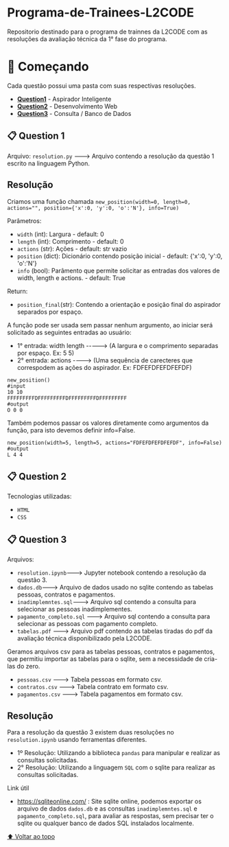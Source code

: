 # Programa-de-Trainees-L2CODE

Repositorio destinado para o programa de trainnes da L2CODE com as resoluções da avaliação técnica da 1° fase do programa.


# 🚀 Começando

Cada questão possui uma pasta com suas respectivas resoluções.

- **[Question1](#-question-1)** - Aspirador Inteligente
- **[Question2](#-question-2)** - Desenvolvimento Web
- **[Question3](#-question-3)** - Consulta / Banco de Dados


📋 Question 1
------------

Arquivo: `resolution.py` ---> Arquivo contendo a resolução da questão 1 escrito na linguagem Python.

Resolução
------------
Criamos uma função chamada `new_position(width=0, length=0, actions="", position={'x':0, 'y':0, 'o':'N'}, info=True)`

Parâmetros:
- `width` (int): Largura - default: 0
- `length` (int): Comprimento - default: 0
- `actions` (str): Ações - default: str vazio
- `position` (dict): Dicionário contendo posição inicial - default: {'x':0, 'y':0, 'o':'N'}
- `info` (bool): Parâmento que permite solicitar as entradas dos valores de width, length e actions. - default: True

Return: 
- `position_final`(str): Contendo a orientação e posição final do aspirador separados por espaço.

A função pode ser usada sem passar nenhum argumento, ao iniciar será solicitado as seguintes entradas ao usuário:
- 1° entrada: width length -----> (A largura e o comprimento separadas por espaço. Ex: 5 5)
- 2° entrada: actions ----> (Uma sequência de carecteres que correspodem as ações do aspirador. Ex: FDFEFDFEFDFEFDF)
```
new_position()
#input
10 10
FFFFFFFFFDFFFFFFFFFDFFFFFFFFFDFFFFFFFFF
#output
O 0 0 

```
Também podemos passar os valores diretamente como argumentos da função, para isto devemos definir info=False.
```
new_position(width=5, length=5, actions="FDFEFDFEFDFEFDF", info=False)
#output
L 4 4
```
📋 Question 2
------------

Tecnologias utilizadas:

- `HTML`
- `CSS`

📋 Question 3
------------
Arquivos:
- `resolution.ipynb`---> Jupyter notebook contendo a resolução da questão 3.
- `dados.db`---> Arquivo de dados usado no sqlite contendo as tabelas pessoas, contratos e pagamentos.
- `inadimplemntes.sql`---> Arquivo sql contendo a consulta para selecionar as pessoas inadimplementes.
- `pagamento_completo.sql` ---> Arquivo sql contendo a consulta para selecionar as pessoas com pagamento completo.
- `tabelas.pdf` ---> Arquivo pdf contendo as tabelas tiradas do pdf da avaliação técnica disponibilizado pela L2CODE.

Geramos arquivos csv para as tabelas pessoas, contratos e pagamentos, que permitiu importar as tabelas para o sqlite, sem a necessidade de cria-las do zero.
- `pessoas.csv` ---> Tabela pessoas em formato csv.
- `contratos.csv` ---> Tabela contrato em formato csv.
- `pagamentos.csv` ---> Tabela pagamentos em formato csv.

Resolução
------------
Para a resolução da questão 3 existem duas resoluções no `resolution.ipynb` usando ferramentas diferentes.

- 1º Resolução: Utilizando a biblioteca `pandas` para manipular e realizar as consultas solicitadas.
- 2° Resolução: Utilizando a linguagem `SQL` com o sqlite para realizar as consultas solicitadas.

Link útil

- https://sqliteonline.com/ : Site sqlite online, podemos exportar os arquivo de dados `dados.db` e as consultas `inadimplemntes.sql` e `pagamento_completo.sql`, para avaliar as respostas, sem precisar ter o sqlite ou qualquer banco de dados SQL instalados localmente.

[⬆ Voltar ao topo](#Programa-de-Trainees-L2CODE)
